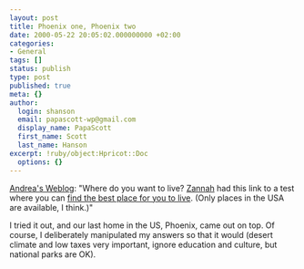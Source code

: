 ```yaml
---
layout: post
title: Phoenix one, Phoenix two
date: 2000-05-22 20:05:02.000000000 +02:00
categories:
- General
tags: []
status: publish
type: post
published: true
meta: {}
author:
  login: shanson
  email: papascott-wp@gmail.com
  display_name: PapaScott
  first_name: Scott
  last_name: Hanson
excerpt: !ruby/object:Hpricot::Doc
  options: {}
---
```

<p><a href="http://andrea.editthispage.com/2000/05/22">Andrea's Weblog</a>:  "Where do you want to live?  <a href="http://www.stormwerks.com/linked/2000_05_14_archive.html#245935">Zannah</a> had this link to a test where you can <a href="http://homes.wsj.com/d/best.html">find the best place for you to live</a>. (Only places in the USA are available, I think.)"</p>
<p>I tried it out, and our last home in the US, Phoenix, came out on top. Of course, I deliberately manipulated my answers so that it would (desert climate and low taxes very important, ignore education and culture, but national parks are OK).</p>
